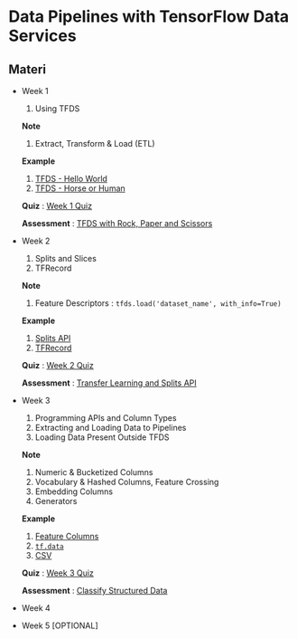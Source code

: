 # Data Pipelines with TensorFlow Data Services

## Materi

* Week 1<br>
  1. Using TFDS
   
   **Note**

   1. Extract, Transform & Load (ETL)
   
   **Example**

   1. [TFDS - Hello World](Examples/Week_1_01%20TFDS%20Hello%20World.ipynb)
   2. [TFDS - Horse or Human](Examples/Week_1_02.%20TFDS%20Horse%20or%20Human.ipynb)
   
   **Quiz** : [Week 1 Quiz](Quizz/Week%201_Quizz.md)

   **Assessment** : [TFDS with Rock, Paper and Scissors](Assessment/Week%201_TFDS%20with%20Rock,%20Paper%20and%20Scissors.ipynb)
* Week 2<br>
  1. Splits and Slices
  2. TFRecord
   
   **Note**

   1. Feature Descriptors : `tfds.load('dataset_name', with_info=True)`
   
   **Example**

   1. [Splits API](Examples/Week_2_01.%20Splits%20API.ipynb)
   2. [TFRecord](Examples/Week_2_02.%20TFRecord.ipynb)
   
   **Quiz** : [Week 2 Quiz](Quizz/Week%202_Quizz.md)

   **Assessment** : [Transfer Learning and Splits API](Assessment/Week%202_Transfer%20Learning%20and%20Splits%20API.ipynb)
* Week 3<br>
  1. Programming APIs and Column Types
  2. Extracting and Loading Data to Pipelines
  3. Loading Data Present Outside TFDS
   
   **Note**

   1. Numeric & Bucketized Columns
   2. Vocabulary & Hashed Columns, Feature Crossing
   3. Embedding Columns
   4. Generators
   
   **Example**

   1. [Feature Columns](Examples/Week_3_01.%20Feature%20Columns.ipynb)
   2. [`tf.data`](Examples/Week_3_02.%20tf.data.ipynb)
   3. [CSV](Examples/Week_3_03.%20CSV.ipynb)
   
   **Quiz** : [Week 3 Quiz](Quizz/Week%203_Quizz.md)

   **Assessment** : [Classify Structured Data](Assessment/Week%203_Classify%20Structured%20Data.ipynb)
* Week 4<br>
* Week 5 [OPTIONAL]<br>